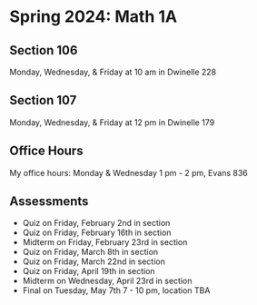 # Spring 2024: Math 1A

## Section 106
Monday, Wednesday, & Friday at 10 am in Dwinelle 228

## Section 107
Monday, Wednesday, & Friday at 12 pm in Dwinelle 179

## Office Hours
My office hours: Monday & Wednesday 1 pm - 2 pm, Evans 836

## Assessments
* Quiz on Friday, February 2nd in section
* Quiz on Friday, February 16th in section
* Midterm on Friday, February 23rd in section
* Quiz on Friday, March 8th in section
* Quiz on Friday, March 22nd in section
* Quiz on Friday, April 19th in section
* Midterm on Wednesday, April 23rd in section
* Final on Tuesday, May 7th 7 - 10 pm, location TBA
